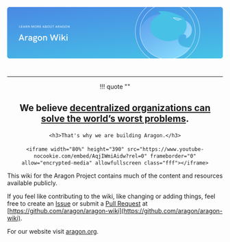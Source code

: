 <img class="wiki-cover" src="design/wiki-cover.svg" />

#  

___

<center>

!!! quote ""
    <h2>We believe [decentralized organizations can solve the world’s worst problems](https://blog.aragon.org/decentralized-organizations-can-solve-the-worlds-worst-problems-840db6255d12).</h2>

    <h3>That's why we are building Aragon.</h3>

    <iframe width="80%" height="390" src="https://www.youtube-nocookie.com/embed/AqjIWmiAidw?rel=0" frameborder="0" allow="encrypted-media" allowfullscreen class="fff"></iframe>

</center>

This wiki for the Aragon Project contains much of the content and resources available publicly.

If you feel like contributing to the wiki, like changing or adding things, feel free to create an [Issue](https://github.com/aragon/aragon-wiki/issues) or submit a [Pull Request](https://github.com/aragon/aragon-wiki/pulls) at [https://github.com/aragon/aragon-wiki](https://github.com/aragon/aragon-wiki).

For our website visit [aragon.org](https://aragon.org).
